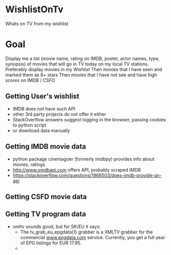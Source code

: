 # WishlistOnTv
Whats on TV from my wishlist

# Goal

Display me a list (movie name, rating on IMDB, poster, actor names, type, synopsis) of movies that will go in TV today on my local TV stations.
Preferably display movies in my Wishlist
Then movies that I have seen and marked them as 8+ stars
Then movies that I have not see and have high scores on IMDB / CSFD

## Getting User's wishlist
* IMDB does not have such API
* other 3rd party projects do not offer it either
* StackOverflow answers suggest logging in the browser, passing cookies to python script
* or download data manually

## Getting IMDB movie data
* python package cinemagoer (formerly imdbpy) provides info about movies, ratings
* http://www.omdbapi.com offers API, probably scraped IMDB
* https://stackoverflow.com/questions/1966503/does-imdb-provide-an-api

## Getting CSFD movie data

## Getting TV program data

* xmltv sounds good, but for SK/EU it says:
  * The tv_grab_eu_epgdata(1) grabber is a XMLTV grabber for the commercial www.epgdata.com service. Currently, you get a full year of EPG listings for EUR 17.95.
  *
